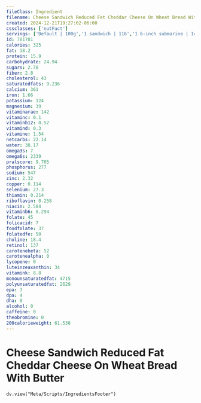 ```yaml
---
fileClass: Ingredient
filename: Cheese Sandwich Reduced Fat Cheddar Cheese On Wheat Bread With Butter
created: 2024-12-21T19:27:02-06:00
cssclasses: ['nutFact']
servings: ['Default | 100g','1 sandwich | 116','1 6-inch submarine | 140','1 12-inch submarine | 280']
id: 781781
calories: 325
fat: 18.2
protein: 15.9
carbohydrate: 24.94
sugars: 2.78
fiber: 2.8
cholesterol: 43
saturatedfats: 9.236
calcium: 361
iron: 1.66
potassium: 124
magnesium: 39
vitaminarae: 142
vitaminc: 0.1
vitaminb12: 0.52
vitamind: 0.3
vitamine: 1.54
netcarbs: 22.14
water: 38.17
omega3s: 7
omega6s: 2339
pralscore: 9.705
phosphorus: 277
sodium: 547
zinc: 2.32
copper: 0.114
selenium: 27.3
thiamin: 0.214
riboflavin: 0.258
niacin: 2.584
vitaminb6: 0.294
folate: 45
folicacid: 7
foodfolate: 37
folatedfe: 50
choline: 18.4
retinol: 137
carotenebeta: 52
carotenealpha: 0
lycopene: 0
luteinzeaxanthin: 34
vitamink: 8.8
monounsaturatedfat: 4715
polyunsaturatedfat: 2629
epa: 3
dpa: 4
dha: 0
alcohol: 0
caffeine: 0
theobromine: 0
200calorieweight: 61.538
---
```


# Cheese Sandwich Reduced Fat Cheddar Cheese On Wheat Bread With Butter

```dataviewjs
dv.view("Meta/Scripts/IngredientsFooter")
```